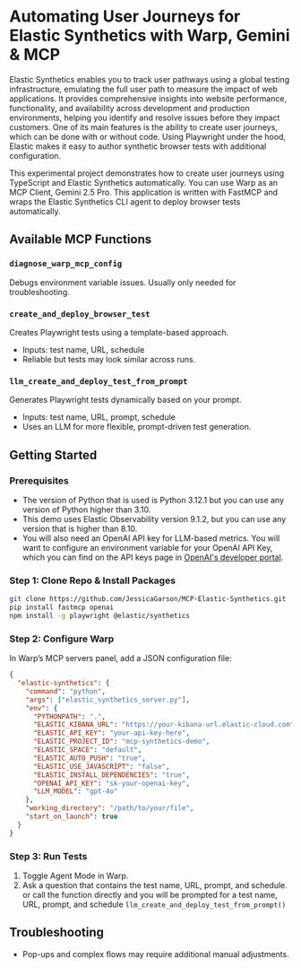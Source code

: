 # Automating User Journeys for Elastic Synthetics with Warp, Gemini & MCP
Elastic Synthetics enables you to track user pathways using a global testing infrastructure, emulating the full user path to measure the impact of web applications. It provides comprehensive insights into website performance, functionality, and availability across development and production environments, helping you identify and resolve issues before they impact customers. One of its main features is the ability to create user journeys, which can be done with or without code. Using Playwright under the hood, Elastic makes it easy to author synthetic browser tests with additional configuration.

This experimental project demonstrates how to create user journeys using TypeScript and Elastic Synthetics automatically. You can use Warp as an MCP Client, Gemini 2.5 Pro. This application is written with FastMCP and wraps the Elastic Synthetics CLI agent to deploy browser tests automatically.

## Available MCP Functions

### `diagnose_warp_mcp_config`
Debugs environment variable issues. Usually only needed for troubleshooting.  

### `create_and_deploy_browser_test`
Creates Playwright tests using a template-based approach.  
- Inputs: test name, URL, schedule  
- Reliable but tests may look similar across runs.  

### `llm_create_and_deploy_test_from_prompt`
Generates Playwright tests dynamically based on your prompt.  
- Inputs: test name, URL, prompt, schedule  
- Uses an LLM for more flexible, prompt-driven test generation.  

## Getting Started

### Prerequisites
- The version of Python that is used is Python 3.12.1 but you can use any version of Python higher than 3.10.
- This demo uses Elastic Observability version 9.1.2, but you can use any version that is higher than 8.10.
- You will also need an OpenAI API key for LLM-based metrics. You will want to configure an environment variable for your OpenAI API Key, which you can find on the API keys page in [OpenAI's developer portal](https://platform.openai.com/api-keys).

### Step 1: Clone Repo & Install Packages 

```bash
git clone https://github.com/JessicaGarson/MCP-Elastic-Synthetics.git
pip install fastmcp openai
npm install -g playwright @elastic/synthetics
```

### Step 2: Configure Warp
In Warp’s MCP servers panel, add a JSON configuration file:

```json
{
  "elastic-synthetics": {
    "command": "python",
    "args": ["elastic_synthetics_server.py"],
    "env": {
      "PYTHONPATH": ".",
      "ELASTIC_KIBANA_URL": "https://your-kibana-url.elastic-cloud.com",
      "ELASTIC_API_KEY": "your-api-key-here",
      "ELASTIC_PROJECT_ID": "mcp-synthetics-demo",
      "ELASTIC_SPACE": "default",
      "ELASTIC_AUTO_PUSH": "true",
      "ELASTIC_USE_JAVASCRIPT": "false",
      "ELASTIC_INSTALL_DEPENDENCIES": "true",
      "OPENAI_API_KEY": "sk-your-openai-key",
      "LLM_MODEL": "gpt-4o"
    },
    "working_directory": "/path/to/your/file",
    "start_on_launch": true
  }
}
```

### Step 3: Run Tests
1. Toggle Agent Mode in Warp.
2. Ask a question that contains the test name, URL, prompt, and schedule. or call the function directly and you will be prompted for a test name, URL, prompt, and schedule `llm_create_and_deploy_test_from_prompt()`

## Troubleshooting 
- Pop-ups and complex flows may require additional manual adjustments.


